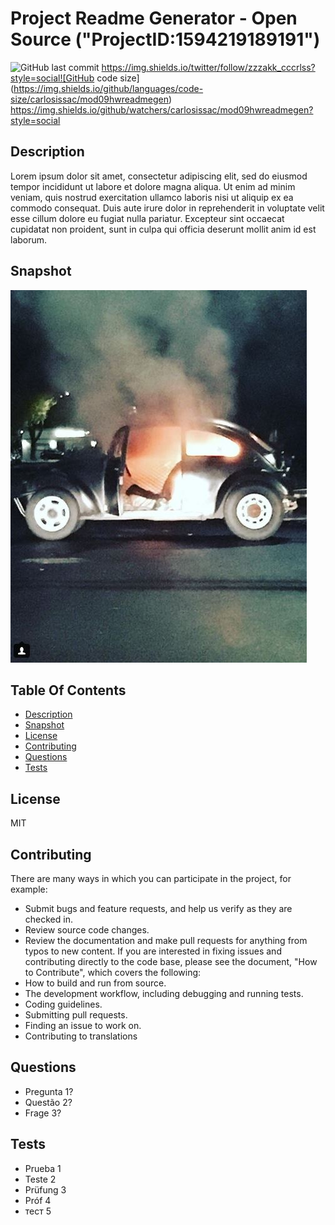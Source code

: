# Project Readme Generator - Open Source ("ProjectID:1594219189191")
![GitHub last commit](https://img.shields.io/github/last-commit/carlosissac/mod09hwreadmegen) https://img.shields.io/twitter/follow/zzzakk_cccrlss?style=social![GitHub code size](https://img.shields.io/github/languages/code-size/carlosissac/mod09hwreadmegen) https://img.shields.io/github/watchers/carlosissac/mod09hwreadmegen?style=social 
## Description
Lorem ipsum dolor sit amet, consectetur adipiscing elit, sed do eiusmod tempor incididunt ut labore et dolore magna aliqua. Ut enim ad minim veniam, quis nostrud exercitation ullamco laboris nisi ut aliquip ex ea commodo consequat. Duis aute irure dolor in reprehenderit in voluptate velit esse cillum dolore eu fugiat nulla pariatur. Excepteur sint occaecat cupidatat non proident, sunt in culpa qui officia deserunt mollit anim id est laborum.
## Snapshot
![image](./assets/vw.jpg)
## Table Of Contents
* [Description](#Description)
* [Snapshot](#Snapshot)
* [License](#License)
* [Contributing](#Contributing)
* [Questions](#Questions)
* [Tests](#Tests)
## License
MIT
## Contributing
There are many ways in which you can participate in the project, for example:
* Submit bugs and feature requests, and help us verify as they are checked in.
* Review source code changes.
* Review the documentation and make pull requests for anything from typos to new content.
If you are interested in fixing issues and contributing directly to the code base,
please see the document, "How to Contribute", which covers the following:
* How to build and run from source.
* The development workflow, including debugging and running tests.
* Coding guidelines.
* Submitting pull requests.
* Finding an issue to work on.
* Contributing to translations
## Questions
* Pregunta 1?
* Questão 2?
* Frage 3?
## Tests
* Prueba 1
* Teste 2
* Prüfung 3
* Próf 4
* тест 5
